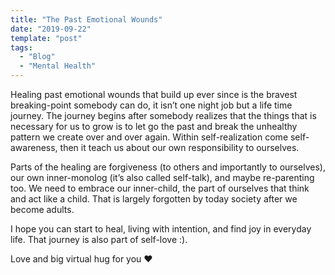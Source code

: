 ```yaml
---
title: "The Past Emotional Wounds"
date: "2019-09-22"
template: "post"
tags:
  - "Blog"
  - "Mental Health"
---
```


Healing past emotional wounds that build up ever since is the bravest breaking-point somebody can do, it isn’t one night job but a life time journey. The journey begins after somebody realizes that the things that is necessary for us to grow is to let go the past and break the unhealthy pattern we create over and over again.<!--more--> Within self-realization come self-awareness, then it teach us about our own responsibility to ourselves.

Parts of the healing are forgiveness (to others and importantly to ourselves), our own inner-monolog (it’s also called self-talk), and maybe re-parenting too. We need to embrace our inner-child, the part of ourselves that think and act like a child. That is largely forgotten by today society after we become adults.

I hope you can start to heal, living with intention, and find joy in everyday life. That journey is also part of self-love :).

Love and big virtual hug for you ❤
